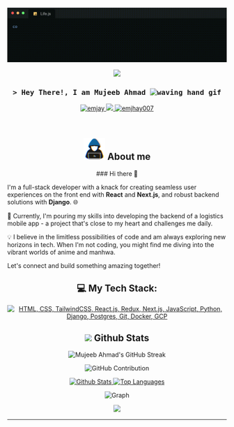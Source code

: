 ![Coding Gif](https://github.com/mujeebahmad03/mujeebahmad/blob/main/Life.js.gif)

<p align="center">
  <a href="https://github.com/DenverCoder1/readme-typing-svg"><img src="https://readme-typing-svg.herokuapp.com?font=Time+New+Roman&color=cyan&size=40&center=true&vCenter=true&width=800&height=100&lines=Code+is+Life..&hearts;++;Self-taught+Web+Developer,;Avid+Learner/Researcher,;Love+to+learn+new+stuffs..<3,;Anime+and+Manhwa+lover..<3"></a>
</p>
<h3 align="center">
        <samp>&gt; Hey There!, I am 
                <b> Mujeeb Ahmad <img src="https://user-images.githubusercontent.com/72663882/171687151-bb31c996-c9d2-49c8-b593-734946893b23.gif" alt="waving hand gif" aria-hidden="true" width="15" /> </b>
        </samp>
</h3>

<p align="center">
 <a href="https://dev.to/hemjay007" target="_blank">
  <img src="https://img.shields.io/badge/dev.to-0A0A0A?style=for-the-badge&logo=dev.to&logoColor=white" alt="emjay" />
 </a>
 <a href="https://img.shields.io/twitter/url?url=https%3A%2F%2Ftwitter.com%2Fm__mdy__m" target="_blank">
  <img src="https://img.shields.io/badge/Twitter-1DA1F2?style=for-the-badge&logo=twitter&logoColor=white" />
 </a>
 <a href="https://www.instagram.com/emjhay007" target="_blank">
  <img src="https://img.shields.io/badge/Instagram-e1306c?style=for-the-badge&logo=instagram&logoColor=white" alt="emjhay007" />
 </a>   
</p>
<br />

<h2 align="center"><img src="https://github.com/0xAbdulKhalid/0xAbdulKhalid/raw/main/assets/mdImages/about_me.gif" width="50px"> <b>About me</b></h2>

<p align="center">
### Hi there 👋

I'm a full-stack developer with a knack for creating seamless user experiences on the front end with **React** and **Next.js**, and robust backend solutions with **Django**. 🌐

🚚 Currently, I'm pouring my skills into developing the backend of a logistics mobile app - a project that's close to my heart and challenges me daily.

💡 I believe in the limitless possibilities of code and am always exploring new horizons in tech. When I'm not coding, you might find me diving into the vibrant worlds of anime and manhwa.

Let's connect and build something amazing together!

</p>

<div align="center">
        
## 💻 My Tech Stack:

[![HTML, CSS, TailwindCSS, React.js, Redux, Next.js, JavaScript, Python, Django, Postgres, Git, Docker, GCP](https://skillicons.dev/icons?i=html,css,tailwind,react,redux,next,js,py,django,postgres,git,docker,gcp)](https://skillicons.dev)

</div>

<h2 align="center"><img src="https://media.giphy.com/media/iY8CRBdQXODJSCERIr/giphy.gif" width="35"> Github Stats </h2>

<p align="center">
    <img src="https://github-readme-streak-stats.herokuapp.com/?user=mujeebahmad03&theme=dark&border=7F3FBF&background=0D1117" alt="Mujeeb Ahmad's GitHub Streak" />
</p>

<p align="center">
    <img src="https://github-profile-summary-cards.vercel.app/api/cards/profile-details?username=mujeebahmad03&theme=dark" alt="GitHub Contribution" />
</p>

<p align="center">
    <a href="https://github.com/mujeebahmad03">
        <img alt="Github Stats" src="https://denvercoder1-github-readme-stats.vercel.app/api?username=mujeebahmad03&show_icons=true&count_private=true&theme=dark&border_color=7F3FBF&bg_color=0D1117&title_color=F85D7F&icon_color=F8D866" height="192px" />
    </a>
    <a href="https://github.com/mujeebahmad03">
        <img alt="Top Languages" src="https://denvercoder1-github-readme-stats.vercel.app/api/top-langs/?username=mujeebahmad03&langs_count=20&layout=compact&theme=dark&border_color=7F3FBF&bg_color=0D1117&title_color=F85D7F&icon_color=F8D866" height="192px" />
    </a>
</p>

<p align="center">
    <img src="https://github-readme-activity-graph.vercel.app/graph?username=mujeebahmad03&custom_title=Al%20Mahdi's%20GitHub%20Activity%20Graph&bg_color=0D1117&color=7F3FBF&line=7F3FBF&point=7F3FBF&area_color=FFFFFF&title_color=FFFFFF&area=true" alt="Graph" />
</p>
<p align="center">
     <img src="https://capsule-render.vercel.app/api?type=waving&color=gradient&height=100&width=500&&section=footer"/>
</p>

---
